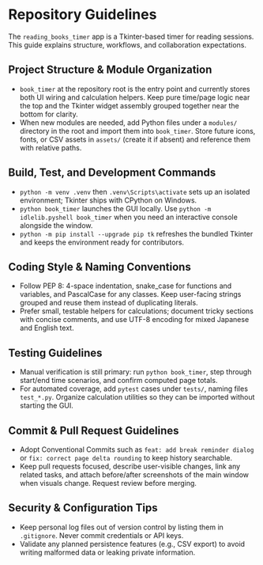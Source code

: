 ﻿# Repository Guidelines

The `reading_books_timer` app is a Tkinter-based timer for reading sessions. This guide explains structure, workflows, and collaboration expectations.

## Project Structure & Module Organization
- `book_timer` at the repository root is the entry point and currently stores both UI wiring and calculation helpers. Keep pure time/page logic near the top and the Tkinter widget assembly grouped together near the bottom for clarity.
- When new modules are needed, add Python files under a `modules/` directory in the root and import them into `book_timer`. Store future icons, fonts, or CSV assets in `assets/` (create it if absent) and reference them with relative paths.

## Build, Test, and Development Commands
- `python -m venv .venv` then `.venv\Scripts\activate` sets up an isolated environment; Tkinter ships with CPython on Windows.
- `python book_timer` launches the GUI locally. Use `python -m idlelib.pyshell book_timer` when you need an interactive console alongside the window.
- `python -m pip install --upgrade pip tk` refreshes the bundled Tkinter and keeps the environment ready for contributors.

## Coding Style & Naming Conventions
- Follow PEP 8: 4-space indentation, snake_case for functions and variables, and PascalCase for any classes. Keep user-facing strings grouped and reuse them instead of duplicating literals.
- Prefer small, testable helpers for calculations; document tricky sections with concise comments, and use UTF-8 encoding for mixed Japanese and English text.

## Testing Guidelines
- Manual verification is still primary: run `python book_timer`, step through start/end time scenarios, and confirm computed page totals.
- For automated coverage, add `pytest` cases under `tests/`, naming files `test_*.py`. Organize calculation utilities so they can be imported without starting the GUI.

## Commit & Pull Request Guidelines
- Adopt Conventional Commits such as `feat: add break reminder dialog` or `fix: correct page delta rounding` to keep history searchable.
- Keep pull requests focused, describe user-visible changes, link any related tasks, and attach before/after screenshots of the main window when visuals change. Request review before merging.

## Security & Configuration Tips
- Keep personal log files out of version control by listing them in `.gitignore`. Never commit credentials or API keys.
- Validate any planned persistence features (e.g., CSV export) to avoid writing malformed data or leaking private information.
